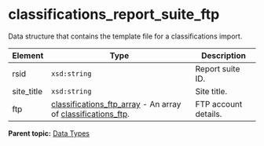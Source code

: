 # classifications_report_suite_ftp

Data structure that contains the template file for a classifications import.

|Element|Type|Description|
|-------|----|-----------|
|rsid| `xsd:string` | Report suite ID. |
|site_title| `xsd:string` | Site title. |
|ftp| [classifications_ftp_array](r_classifications_ftp_array.md#) - An array of [classifications_ftp](r_classifications_ftp.md#).| FTP account details. |

**Parent topic:** [Data Types](../data_types/classifications_data_types.md)

